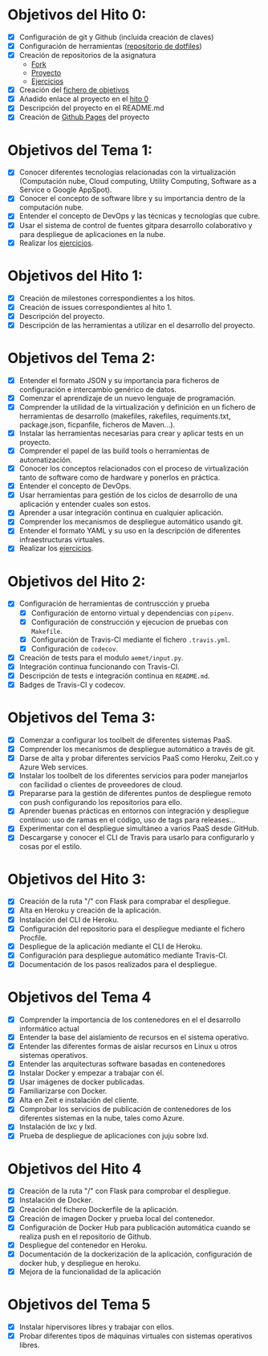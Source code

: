 # Objetivos del Hito 0:

- [x] Configuración de git y Github (incluida creación de claves)
- [x] Configuración de herramientas ([repositorio de dotfiles](https://github.com/manoliot/dotfiles))
- [x] Creación de repositorios de la asignatura
	- [Fork](https://github.com/manoliot/IV-18-19)
	- [Proyecto](https://github.com/manoliot/tiempo-aemet-bot)
	- [Ejercicios](https://github.com/manoliot/IV-18-19-Ejercicios)
- [x] Creación del [fichero de objetivos](https://github.com/JJ/IV-18-19/blob/master/objetivos/manoliot.md)
- [x] Añadido enlace al proyecto en el [hito 0](https://github.com/JJ/IV-18-19/blob/master/proyectos/hito-0.md)
- [x] Descripción del proyecto en el README.md
- [x] Creación de [Github Pages](https://manoliot.github.io/tiempo-aemet-bot) del proyecto

# Objetivos del Tema 1:

- [x] Conocer diferentes tecnologías relacionadas con la virtualización (Computación nube, Cloud computing, Utility Computing, Software as a Service o Google AppSpot).
- [x] Conocer el concepto de software libre y su importancia dentro de la computación nube.
- [x] Entender el concepto de DevOps y las técnicas y tecnologías que cubre.
- [x] Usar el sistema de control de fuentes gitpara desarrollo colaborativo y para despliegue de aplicaciones en la nube.
- [x] Realizar los [ejercicios](https://github.com/manoliot/IV-18-19-Ejercicios/blob/master/Tema%201/ejercicios.md).

# Objetivos del Hito 1:

- [x] Creación de milestones correspondientes a los hitos.
- [x] Creación de issues correspondientes al hito 1.
- [x] Descripción del proyecto.
- [x] Descripción de las herramientas a utilizar en el desarrollo del proyecto.

# Objetivos del Tema 2:

- [x] Entender el formato JSON y su importancia para ficheros de configuración e intercambio genérico de datos.
- [x] Comenzar el aprendizaje de un nuevo lenguaje de programación.
- [x] Comprender la utilidad de la virtualización y definición en un fichero de herramientas de desarrollo (makefiles, rakefiles, requiments.txt, package.json, ficpanfile, ficheros de Maven...).
- [x] Instalar las herramientas necesarias para crear y aplicar tests en un proyecto.
- [x] Comprender el papel de las build tools o herramientas de automatización.
- [x] Conocer los conceptos relacionados con el proceso de virtualización tanto de software como de hardware y ponerlos en práctica.
- [x] Entender el concepto de DevOps.
- [x] Usar herramientas para gestión de los ciclos de desarrollo de una aplicación y entender cuales son estos.
- [x] Aprender a usar integración continua en cualquier aplicación.
- [x] Comprender los mecanismos de despliegue automático usando git.
- [x] Entender el formato YAML y su uso en la descripción de diferentes infraestructuras virtuales.
- [x] Realizar los [ejercicios](https://github.com/manoliot/IV-18-19-Ejercicios/blob/master/Tema%202/ejercicios.md).

# Objetivos del Hito 2:

- [x] Configuración de herramientas de contruscción y prueba
	- [x] Configuración de entorno virtual y dependencias con `pipenv`.
	- [x] Configuración de construcción y ejecucion de pruebas con `Makefile`.
	- [x] Configuración de Travis-CI mediante el fichero `.travis.yml`.
	- [x] Configuración de `codecov`.
- [x] Creación de tests para el modulo `aemet/input.py`.
- [x] Integración continua funcionando con Travis-CI.
- [x] Descripción de tests e integración continua en `README.md`.
- [x] Badges de Travis-CI y codecov.

# Objetivos del Tema 3:


- [x] Comenzar a configurar los toolbelt de diferentes sistemas PaaS.
- [x] Comprender los mecanismos de despliegue automático a través de git.
- [x] Darse de alta y probar diferentes servicios PaaS como Heroku, Zeit.co y Azure Web services.
- [x] Instalar los toolbelt de los diferentes servicios para poder manejarlos con facilidad o clientes de proveedores de cloud.
- [x] Prepararse para la gestión de diferentes puntos de despliegue remoto con push configurando los repositorios para ello.
- [x] Aprender buenas prácticas en entornos con integración y despliegue continuo: uso de ramas en el código, uso de tags para releases...
- [x] Experimentar con el despliegue simultáneo a varios PaaS desde GitHub.
- [x] Descargarse y conocer el CLI de Travis para usarlo para configurarlo y cosas por el estilo.

# Objetivos del Hito 3:

- [x] Creación de la ruta "/" con Flask para comprabar el despliegue.
- [x] Alta en Heroku y creación de la aplicación.
- [x] Instalación del CLI de Heroku.
- [x] Configuración del repositorio para el despliegue mediante el fichero Procfile.
- [x] Despliegue de la aplicación mediante el CLI de Heroku.
- [x] Configuración para despliegue automático mediante Travis-CI.
- [x] Documentación de los pasos realizados para el despliegue.

# Objetivos del Tema 4

- [x] Comprender la importancia de los contenedores en el el desarrollo informático actual
- [x] Entender la base del aislamiento de recursos en el sistema operativo.
- [x] Entender las diferentes formas de aislar recursos en Linux u otros sistemas operativos.
- [x] Entender las arquitecturas software basadas en contenedores
- [x] Instalar Docker y empezar a trabajar con él.
- [x] Usar imágenes de docker publicadas.
- [x] Familiarizarse con Docker.
- [x] Alta en Zeit e instalación del cliente.
- [x] Comprobar los servicios de publicación de contenedores de los diferentes sistemas en la nube, tales como Azure.
- [x] Instalación de lxc y lxd.
- [x] Prueba de despliegue de aplicaciones con juju sobre lxd.

# Objetivos del Hito 4

- [x] Creación de la ruta "/" con Flask para comprobar el despliegue.
- [x] Instalación de Docker.
- [x] Creación del fichero Dockerfile de la aplicación.
- [x] Creación de imagen Docker y prueba local del contenedor.
- [x] Configuración de Docker Hub para publicación automática cuando se realiza push en el repositorio de Github.
- [x] Despliegue del contenedor en Heroku.
- [x] Documentación de la dockerización de la aplicación, configuración de docker hub, y despliegue en heroku.
- [x] Mejora de la funcionalidad de la aplicación

# Objetivos del Tema 5

- [x] Instalar hipervisores libres y trabajar con ellos.
- [x] Probar diferentes tipos de máquinas virtuales con sistemas operativos libres.

